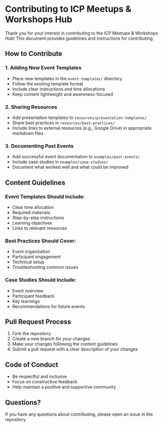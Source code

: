 # Contributing to ICP Meetups & Workshops Hub

Thank you for your interest in contributing to the ICP Meetups & Workshops Hub! This document provides guidelines and instructions for contributing.

## How to Contribute

### 1. Adding New Event Templates
- Place new templates in the `event-templates/` directory
- Follow the existing template format
- Include clear instructions and time allocations
- Keep content lightweight and awareness-focused

### 2. Sharing Resources
- Add presentation templates to `resources/presentation-templates/`
- Share best practices in `resources/best-practices/`
- Include links to external resources (e.g., Google Drive) in appropriate markdown files

### 3. Documenting Past Events
- Add successful event documentation to `examples/past-events/`
- Include case studies in `examples/case-studies/`
- Document what worked well and what could be improved

## Content Guidelines

### Event Templates Should Include:
- Clear time allocation
- Required materials
- Step-by-step instructions
- Learning objectives
- Links to relevant resources

### Best Practices Should Cover:
- Event organization
- Participant engagement
- Technical setup
- Troubleshooting common issues

### Case Studies Should Include:
- Event overview
- Participant feedback
- Key learnings
- Recommendations for future events

## Pull Request Process

1. Fork the repository
2. Create a new branch for your changes
3. Make your changes following the content guidelines
4. Submit a pull request with a clear description of your changes

## Code of Conduct

- Be respectful and inclusive
- Focus on constructive feedback
- Help maintain a positive and supportive community

## Questions?

If you have any questions about contributing, please open an issue in the repository. 
